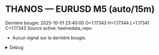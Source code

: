 # THANOS — EURUSD M5 (auto/15m)
Dernière bougie: 2025-10-01 23:40:00  O=1.17343  H=1.17344  L=1.17341  C=1.17343
Source active: twelvedata_repo

- Aucun signal sur la dernière bougie.

<details><summary>Debug</summary>

- TD_API_KEY manquant.

</details>